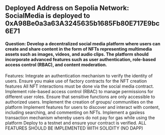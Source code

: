 ## Deployed Address on Sepolia Network: SocialMedia is deployed to 0xA98Be0a3a63A3245635b1685Fb80E717E9bc6E71


#### Question: Develop a decentralized social media platform where users can create and share content in the form of NFTs representing multimedia assets such as images, videos, and audio clips. The platform should incorporate advanced features such as user authentication, role-based access control (RBAC), and content moderation.

Features:
Integrate an authentication mechanism to verify the identity of users.
Ensure you make use of factory contracts for the NFT creation features
All NFT interactions must be done via the social media contract.
Implement role-based access control (RBAC) to manage permissions for different user roles.
Ensure that sensitive functions are only accessible to authorized users.
Implement the creation of groups/ communities on the platform
Implement features for users to discover and interact with content, including searching, and commenting on NFTs.
Implement a gasless transaction mechanism whereby users do not pay for gas while using the platform
Deploy to a testnet and ensure your contract is verified.
ALL FEATURES SHOULD BE IMPLEMENTED WITH SOLIDITY (NO DAPP)


